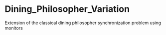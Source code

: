 # Dining_Philosopher_Variation
Extension of the classical dining philosopher synchronization problem using monitors

